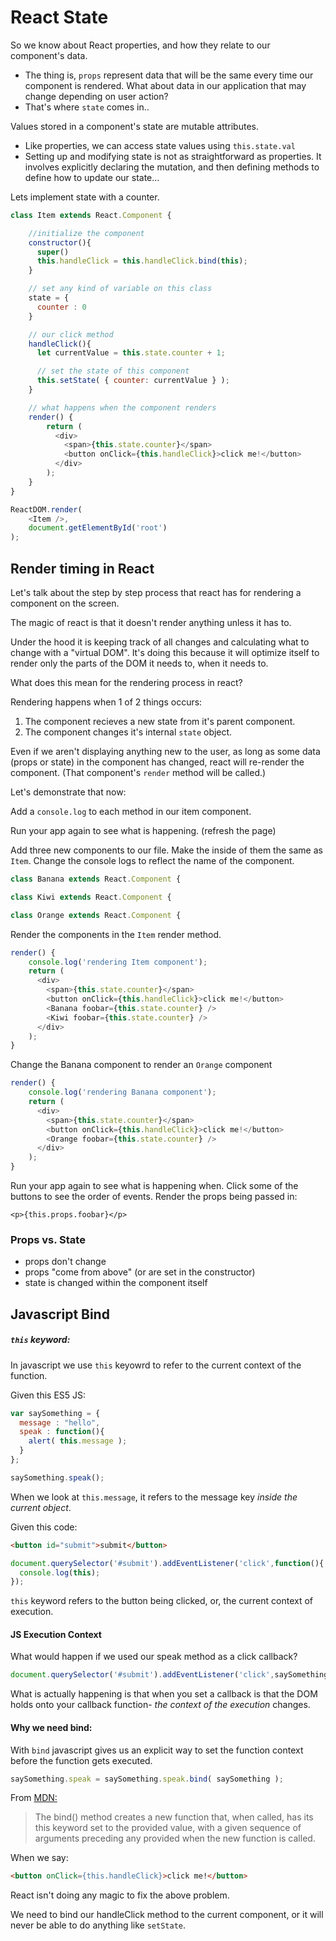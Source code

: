 # React State

So we know about React properties, and how they relate to our component's data.
* The thing is, `props` represent data that will be the same every time our component is rendered. What about data in our application that may change depending on user action?
* That's where `state` comes in..

Values stored in a component's state are mutable attributes.
* Like properties, we can access state values using `this.state.val`
* Setting up and modifying state is not as straightforward as properties. It involves explicitly declaring the mutation, and then defining methods to define how to update our state...

Lets implement state with a counter.
```js
class Item extends React.Component {

    //initialize the component
    constructor(){
      super()
      this.handleClick = this.handleClick.bind(this);
    }

    // set any kind of variable on this class
    state = {
      counter : 0
    }

    // our click method
    handleClick(){
      let currentValue = this.state.counter + 1;

      // set the state of this component
      this.setState( { counter: currentValue } );
    }

    // what happens when the component renders
    render() {
        return (
          <div>
            <span>{this.state.counter}</span>
            <button onClick={this.handleClick}>click me!</button>
          </div>
        );
    }
}

ReactDOM.render(
    <Item />,
    document.getElementById('root')
);
```

## Render timing in React
Let's talk about the step by step process that react has for rendering a component on the screen.

The magic of react is that it doesn't render anything unless it has to.

Under the hood it is keeping track of all changes and calculating what to change with a "virtual DOM". It's doing this because it will optimize itself to render only the parts of the DOM it needs to, when it needs to.

What does this mean for the rendering process in react?

Rendering happens when 1 of 2 things occurs:
1. The component recieves a new state from it's parent component.
1. The component changes it's internal `state` object.

Even if we aren't displaying anything new to the user, as long as some data (props or state) in the component has changed, react will re-render the component. (That component's `render` method will be called.)

Let's demonstrate that now:

Add a `console.log` to each method in our item component.

Run your app again to see what is happening. (refresh the page)

Add three new components to our file.
Make the inside of them the same as `Item`.
Change the console logs to reflect the name of the component.
```js
class Banana extends React.Component {
```

```js
class Kiwi extends React.Component {
```

```js
class Orange extends React.Component {
```

Render the components in the `Item` render method.
```js
render() {
    console.log('rendering Item component');
    return (
      <div>
        <span>{this.state.counter}</span>
        <button onClick={this.handleClick}>click me!</button>
        <Banana foobar={this.state.counter} />
        <Kiwi foobar={this.state.counter} />
      </div>
    );
}
```

Change the Banana component to render an `Orange` component
```js
render() {
    console.log('rendering Banana component');
    return (
      <div>
        <span>{this.state.counter}</span>
        <button onClick={this.handleClick}>click me!</button>
        <Orange foobar={this.state.counter} />
      </div>
    );
}
```

Run your app again to see what is happening when.
Click some of the buttons to see the order of events.
Render the props being passed in:
```
<p>{this.props.foobar}</p>
```

### Props vs. State
- props don't change
- props "come from above" (or are set in the constructor)
- state is changed within the component itself

## Javascript Bind

##### `this` keyword:
In javascript we use `this` keyowrd to refer to the current context of the function.

Given this ES5 JS:
```js
var saySomething = {
  message : "hello",
  speak : function(){
    alert( this.message );
  }
};

saySomething.speak();
```

When we look at `this.message`, it refers to the message key *inside the current object*.

Given this code:

```html
<button id="submit">submit</button>
```

```js
document.querySelector('#submit').addEventListener('click',function(){
  console.log(this);
});
```

`this` keyword refers to the button being clicked, or, the current context of execution.

#### JS Execution Context

What would happen if we used our speak method as a click callback?
```js
document.querySelector('#submit').addEventListener('click',saySomething.speak);
```

What is actually happening is that when you set a callback is that the DOM holds onto your callback function- *the context of the execution* changes.

#### Why we need bind:
With `bind` javascript gives us an explicit way to set the function context before the function gets executed.

```js
saySomething.speak = saySomething.speak.bind( saySomething );
```

From [MDN:](https://developer.mozilla.org/en-US/docs/Web/JavaScript/Reference/Global_objects/Function/bind)
> The bind() method creates a new function that, when called, has its this keyword set to the provided value, with a given sequence of arguments preceding any provided when the new function is called.

When we say:
```html
<button onClick={this.handleClick}>click me!</button>
```

React isn't doing any magic to fix the above problem.

We need to bind our handleClick method to the current component, or it will never be able to do anything like `setState`.
